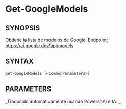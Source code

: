 ﻿---
external help file: powershai-help.xml
schema: 2.0.0
powershai: true
---

# Get-GoogleModels

## SYNOPSIS <!--!= @#Synop !-->
Obtiene la lista de modelos de Google. Endpoint: https://ai.google.dev/api/models

## SYNTAX <!--!= @#Syntax !-->

```
Get-GoogleModels [<CommonParameters>]
```

## PARAMETERS <!--!= @#Params !-->




<!--PowershaiAiDocBlockStart-->
_Traducido automáticamente usando PowershAI e IA. 
_
<!--PowershaiAiDocBlockEnd-->
